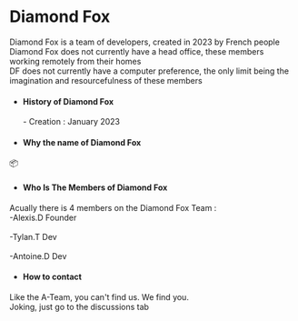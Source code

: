 <h1> Diamond Fox </h1>
Diamond Fox is a team of developers, created in 2023 by French people <br>
Diamond Fox does not currently have a head office, these members working remotely from their homes <br>
DF does not currently have a computer preference, the only limit being the imagination and resourcefulness of these members <br>

- <h4> History of Diamond Fox </h4>
  - Creation : January 2023
  
- <h4> Why the name of Diamond Fox </h4>
📦

- <h4> Who Is The Members of Diamond Fox </h4>
Acually there is 4 members on the Diamond Fox Team : 
<br>
-Alexis.D Founder <br>
<br>
-Tylan.T Dev <br>
<br>
-Antoine.D Dev <br>

- <h4> How to contact </h4>
Like the A-Team, you can't find us. We find you. <br>
Joking, just go to the discussions tab

